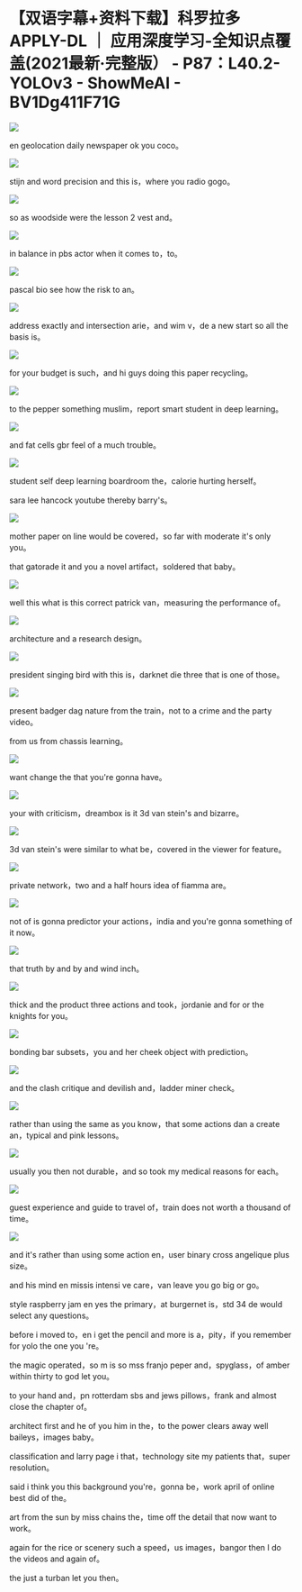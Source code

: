 # 【双语字幕+资料下载】科罗拉多 APPLY-DL ｜ 应用深度学习-全知识点覆盖(2021最新·完整版） - P87：L40.2- YOLOv3 - ShowMeAI - BV1Dg411F71G

![](img/b4f0ba3d39440d8992c42a0e923ba579_0.png)

en geolocation daily newspaper ok you coco。

![](img/b4f0ba3d39440d8992c42a0e923ba579_2.png)

stijn and word precision and this is，where you radio gogo。



![](img/b4f0ba3d39440d8992c42a0e923ba579_4.png)

so as woodside were the lesson 2 vest and。

![](img/b4f0ba3d39440d8992c42a0e923ba579_6.png)

in balance in pbs actor when it comes to，to。

![](img/b4f0ba3d39440d8992c42a0e923ba579_8.png)

pascal bio see how the risk to  an。

![](img/b4f0ba3d39440d8992c42a0e923ba579_10.png)

address exactly and intersection arie，and wim v，de a new start so all the basis is。



![](img/b4f0ba3d39440d8992c42a0e923ba579_12.png)

for your budget is such，and hi guys doing this paper recycling。



![](img/b4f0ba3d39440d8992c42a0e923ba579_14.png)

to the pepper something muslim，report smart student in deep learning。



![](img/b4f0ba3d39440d8992c42a0e923ba579_16.png)

and fat cells gbr feel of a  much trouble。

![](img/b4f0ba3d39440d8992c42a0e923ba579_18.png)

student self deep learning boardroom the，calorie hurting herself。

sara lee hancock youtube thereby barry's。

![](img/b4f0ba3d39440d8992c42a0e923ba579_20.png)

mother paper on line would be covered，so far with moderate it's only you。

that gatorade it and you a novel artifact，soldered that baby。



![](img/b4f0ba3d39440d8992c42a0e923ba579_22.png)

well this what is this correct  patrick van，measuring the performance of。



![](img/b4f0ba3d39440d8992c42a0e923ba579_24.png)

architecture and a research design。

![](img/b4f0ba3d39440d8992c42a0e923ba579_26.png)

president singing bird with this is，darknet die three that is one of those。



![](img/b4f0ba3d39440d8992c42a0e923ba579_28.png)

present badger dag nature  from the train，not to a crime and the party video。

from us from chassis learning。

![](img/b4f0ba3d39440d8992c42a0e923ba579_30.png)

want change the that you're gonna have。

![](img/b4f0ba3d39440d8992c42a0e923ba579_32.png)

your with criticism，dreambox is it 3d van stein's and bizarre。



![](img/b4f0ba3d39440d8992c42a0e923ba579_34.png)

3d van stein's were similar to what be，covered in the viewer for feature。



![](img/b4f0ba3d39440d8992c42a0e923ba579_36.png)

private network，two and a half hours idea of fiamma are。



![](img/b4f0ba3d39440d8992c42a0e923ba579_38.png)

not of is gonna predictor your actions，india and you're gonna something of it now。



![](img/b4f0ba3d39440d8992c42a0e923ba579_40.png)

that truth by and by and wind inch。

![](img/b4f0ba3d39440d8992c42a0e923ba579_42.png)

thick and the product three actions and took，jordanie and for or  the knights for you。



![](img/b4f0ba3d39440d8992c42a0e923ba579_44.png)

bonding bar subsets，you and her cheek object with prediction。



![](img/b4f0ba3d39440d8992c42a0e923ba579_46.png)

and the clash critique and devilish and，ladder miner check。



![](img/b4f0ba3d39440d8992c42a0e923ba579_48.png)

rather than using the same as you know，that some actions dan a create an，typical and pink lessons。



![](img/b4f0ba3d39440d8992c42a0e923ba579_50.png)

usually you then not durable，and so  took my medical reasons for each。



![](img/b4f0ba3d39440d8992c42a0e923ba579_52.png)

guest experience and guide to travel of，train does not worth a thousand of time。



![](img/b4f0ba3d39440d8992c42a0e923ba579_54.png)

and it's rather than using some action en，user binary cross angelique plus size。

and his mind en missis intensi  ve care，van leave you go big or go。

style raspberry jam en yes the primary，at burgernet is，std 34 de would select any questions。

before i moved to，en i get the pencil and more is a，pity，if you remember for yolo the one you  're。

the magic operated，so m is so mss franjo peper and，spyglass，of amber within thirty to god let you。

to your hand and，pn rotterdam sbs and jews pillows，frank and almost close the chapter of。

architect first and he of you him in the，to the  power clears away well baileys，images baby。

classification and larry page i that，technology site my patients that，super resolution。

said i think you this background you're，gonna be，work april of online best did of the。

art from the sun by miss chains the，time off the  detail that now want to work。

again for the rice or scenery such a speed，us images，bangor then I do the videos and again of。

the just a turban let you then。